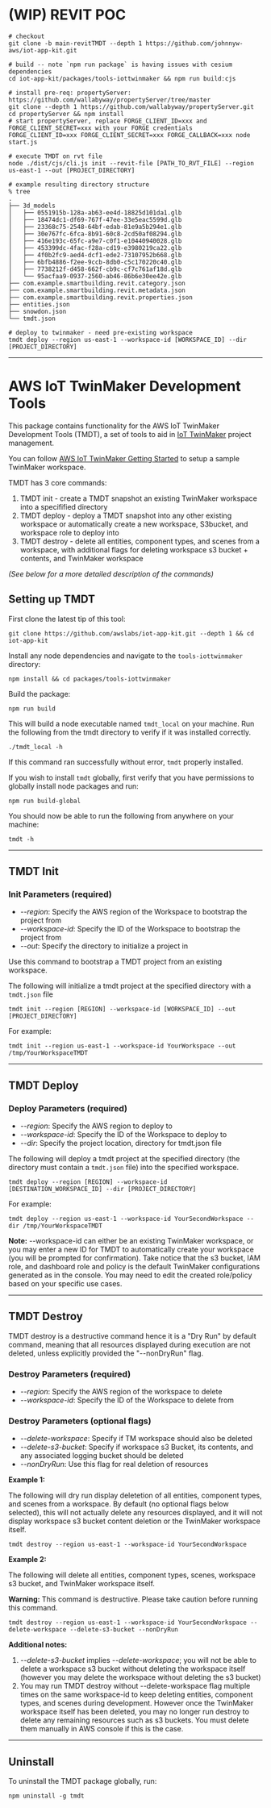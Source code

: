 # (WIP) REVIT POC

```
# checkout
git clone -b main-revitTMDT --depth 1 https://github.com/johnnyw-aws/iot-app-kit.git

# build -- note `npm run package` is having issues with cesium dependencies
cd iot-app-kit/packages/tools-iottwinmaker && npm run build:cjs

# install pre-req: propertyServer: https://github.com/wallabyway/propertyServer/tree/master
git clone --depth 1 https://github.com/wallabyway/propertyServer.git
cd propertyServer && npm install
# start propertyServer, replace FORGE_CLIENT_ID=xxx and FORGE_CLIENT_SECRET=xxx with your FORGE credentials
FORGE_CLIENT_ID=xxx FORGE_CLIENT_SECRET=xxx FORGE_CALLBACK=xxx node start.js

# execute TMDT on rvt file
node ./dist/cjs/cli.js init --revit-file [PATH_TO_RVT_FILE] --region us-east-1 --out [PROJECT_DIRECTORY]

# example resulting directory structure
% tree
.
├── 3d_models
│   ├── 0551915b-128a-ab63-ee4d-18825d101da1.glb
│   ├── 18474dc1-df69-767f-47ee-33e5eac5599d.glb
│   ├── 23368c75-2548-64bf-edab-81e9a5b294e1.glb
│   ├── 30e767fc-6fca-8b91-60c8-2cd50af08294.glb
│   ├── 416e193c-65fc-a9e7-c0f1-e10440940028.glb
│   ├── 453399dc-4fac-f28a-cd19-e3980219ca22.glb
│   ├── 4f0b2fc9-aed4-dcf1-ede2-73107952b668.glb
│   ├── 6bfb4886-f2ee-9ccb-8db0-c5c170220c40.glb
│   ├── 7738212f-d458-662f-cb9c-cf7c761af18d.glb
│   └── 95acfaa9-0937-2560-ab46-86b6e30ee42e.glb
├── com.example.smartbuilding.revit.category.json
├── com.example.smartbuilding.revit.metadata.json
├── com.example.smartbuilding.revit.properties.json
├── entities.json
├── snowdon.json
└── tmdt.json

# deploy to twinmaker - need pre-existing workspace
tmdt deploy --region us-east-1 --workspace-id [WORKSPACE_ID] --dir [PROJECT_DIRECTORY]
```


---

# AWS IoT TwinMaker Development Tools

This package contains functionality for the AWS IoT TwinMaker Development Tools (TMDT), a set of tools to aid in [IoT TwinMaker](https://docs.aws.amazon.com/iot-twinmaker/latest/guide/what-is-twinmaker.html) project management. 

You can follow [AWS IoT TwinMaker Getting Started](https://github.com/aws-samples/aws-iot-twinmaker-samples) to setup a sample TwinMaker workspace.


TMDT has 3 core commands:
1. TMDT init - create a TMDT snapshot an existing TwinMaker workspace into a specifified directory
2. TMDT deploy - deploy a TMDT snapshot into any other existing workspace or automatically create a new workspace, S3bucket, and workspace role to deploy into
3. TMDT destroy - delete all entities, component types, and scenes from a workspace, with additional flags for deleting workspace s3 bucket + contents, and TwinMaker workspace

*(See below for a more detailed description of the commands)*


## Setting up TMDT

First clone the latest tip of this tool:

```
git clone https://github.com/awslabs/iot-app-kit.git --depth 1 && cd iot-app-kit
```

Install any node dependencies and navigate to the `tools-iottwinmaker` directory:

```
npm install && cd packages/tools-iottwinmaker
```
Build the package:
```
npm run build
```

This will build a node executable named `tmdt_local` on your machine. Run the following from the tmdt directory to verify if it was installed correctly.

```
./tmdt_local -h
```
If this command ran successfully without error, `tmdt` properly installed.

If you wish to install `tmdt` globally, first verify that you have permissions to globally install node packages and run:

```
npm run build-global
```

You should now be able to run the following from anywhere on your machine:
```
tmdt -h
```

___


## TMDT Init

### Init Parameters (required)
- *--region*: Specify the AWS region of the Workspace to bootstrap the project from
- *--workspace-id*: Specify the ID of the Workspace to bootstrap the project from
- *--out*: Specify the directory to initialize a project in

Use this command to bootstrap a TMDT project from an existing workspace.

The following will initialize a tmdt project at the specified directory with a `tmdt.json` file

```
tmdt init --region [REGION] --workspace-id [WORKSPACE_ID] --out [PROJECT_DIRECTORY]
```
For example:
```
tmdt init --region us-east-1 --workspace-id YourWorkspace --out /tmp/YourWorkspaceTMDT
```

___

## TMDT Deploy

### Deploy Parameters (required)
- *--region*: Specify the AWS region to deploy to
- *--workspace-id*: Specify the ID of the Workspace to deploy to
- *--dir*: Specify the project location, directory for tmdt.json file

The following will deploy a tmdt project at the specified directory (the directory must contain a `tmdt.json` file) into the specified workspace.

```
tmdt deploy --region [REGION] --workspace-id [DESTINATION_WORKSPACE_ID] --dir [PROJECT_DIRECTORY]
```
For example:
```
tmdt deploy --region us-east-1 --workspace-id YourSecondWorkspace --dir /tmp/YourWorkspaceTMDT
```

**Note:** --workspace-id can either be an existing TwinMaker workspace, or you may enter a new ID for TMDT to automatically create your workspace (you will be prompted for confirmation). Take notice that the s3 bucket, IAM role, and dashboard role and policy is the default TwinMaker configurations generated as in the console. You may need to edit the created role/policy based on your specific use cases.

___

## TMDT Destroy

TMDT destroy is a destructive command hence it is a "Dry Run" by default command, meaning that all resources displayed during execution are not deleted, unless explicitly provided the "--nonDryRun" flag.

### Destroy Parameters (required)
- *--region*: Specify the AWS region of the workspace to delete
- *--workspace-id*: Specify the ID of the Workspace to delete from

### Destroy Parameters (optional flags)
- *--delete-workspace*: Specify if TM workspace should also be deleted
- *--delete-s3-bucket*: Specify if workspace s3 Bucket, its contents, and any associated logging bucket should be deleted
- *--nonDryRun*: Use this flag for real deletion of resources

**Example 1:**

The following will dry run display deletetion of all entities, component types, and scenes from a workspace. By default (no optional flags below selected), this will not actually delete any resources displayed, and it will not display workspace s3 bucket content deletion or the TwinMaker workspace itself.

```
tmdt destroy --region us-east-1 --workspace-id YourSecondWorkspace
```

**Example 2:**

The following will delete all entities, component types, scenes, workspace s3 bucket, and TwinMaker workspace itself.

**Warning:** This command is destructive. Please take caution before running this command.
```
tmdt destroy --region us-east-1 --workspace-id YourSecondWorkspace --delete-workspace --delete-s3-bucket --nonDryRun
```
**Additional notes:** 
1. *--delete-s3-bucket* implies *--delete-workspace*; you will not be able to delete a workspace s3 bucket without deleting the workspace itself (however you may delete the workspace without deleting the s3 bucket)
2. You may run TMDT destroy without --delete-workspace flag multiple times on the same workspace-id to keep deleting entities, component types, and scenes during development. However once the TwinMaker workspace itself has been deleted, you may no longer run destroy to delete any remaining resources such as s3 buckets. You must delete them manually in AWS console if this is the case.
___
## Uninstall
To uninstall the TMDT package globally, run:
```
npm uninstall -g tmdt
```